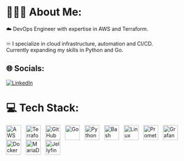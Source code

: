 # 👨🏻‍💻 About Me:
☁️ DevOps Engineer with expertise in AWS and Terraform.<br><br>♾️ I specialize in cloud infrastructure, automation and CI/CD.<br>Currently expanding my skills in Python and Go.


## 🌐 Socials:
[![LinkedIn](https://img.shields.io/badge/LinkedIn-%230077B5.svg?logo=linkedin&logoColor=white)](https://linkedin.com/in/dmanov) 

# 💻 Tech Stack:
<img align="left" alt="AWS" width="40px" src="https://cdn.jsdelivr.net/gh/devicons/devicon@latest/icons/amazonwebservices/amazonwebservices-original-wordmark.svg" style="padding-right:10px;" />
<img align="left" alt="Terraform" width="40px" src="https://cdn.jsdelivr.net/gh/devicons/devicon@latest/icons/terraform/terraform-original-wordmark.svg" style="padding-right:10px;" />
<img align="left" alt="GitHub" width="40px" src="https://user-images.githubusercontent.com/3369400/139447912-e0f43f33-6d9f-45f8-be46-2df5bbc91289.png" style="padding-right:10px;" />
<img align="left" alt="Go" width="40px" src="https://cdn.jsdelivr.net/gh/devicons/devicon@latest/icons/go/go-original-wordmark.svg" style="padding-right:10px;" />
<img align="left" alt="Python" width="40px" src="https://cdn.jsdelivr.net/gh/devicons/devicon@latest/icons/python/python-original.svg" style="padding-right:10px;" />
<img align="left" alt="Bash" width="40px" src="https://cdn.jsdelivr.net/gh/devicons/devicon@latest/icons/bash/bash-original.svg" style="padding-right:10px;" />
<img align="left" alt="Linux" width="40px" src="https://cdn.jsdelivr.net/gh/devicons/devicon@latest/icons/linux/linux-original.svg" style="padding-right:10px;" />
<img align="left" alt="Prometheus" width="40px" src="https://cdn.jsdelivr.net/gh/devicons/devicon@latest/icons/prometheus/prometheus-original.svg" style="padding-right:10px;" />
<img align="left" alt="Grafana" width="40px" src="https://cdn.jsdelivr.net/gh/devicons/devicon@latest/icons/grafana/grafana-original.svg" style="padding-right:10px;" />
<img align="left" alt="Docker" width="40px" src="https://cdn.jsdelivr.net/gh/devicons/devicon@latest/icons/docker/docker-original.svg" style="padding-right:10px;" />
<img align="left" alt="MariaDB" width="40px" src="https://cdn.jsdelivr.net/gh/devicons/devicon@latest/icons/mariadb/mariadb-original.svg" style="padding-right:10px;" />
<img align="left" alt="Jellyfin" width="40px" src="https://upload.wikimedia.org/wikipedia/commons/4/41/Jellyfin_-_icon-transparent.svg" style="padding-right:10px;" /><br/>

